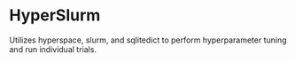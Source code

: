 # HyperSlurm
Utilizes hyperspace, slurm, and sqlitedict to perform hyperparameter
tuning and run individual trials. 